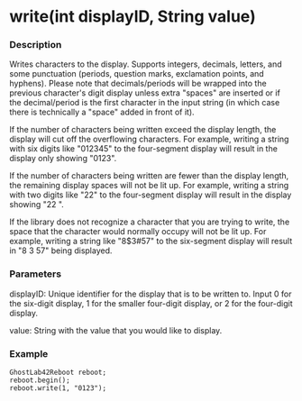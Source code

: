 # write(int displayID, String value)
### Description
Writes characters to the display. Supports integers, decimals, letters, and some punctuation (periods, question marks, exclamation points, and hyphens). Please note that decimals/periods will be wrapped into the previous character's digit display unless extra "spaces" are inserted or if the decimal/period is the first character in the input string (in which case there is technically a "space" added in front of it).

If the number of characters being written exceed the display length, the display will cut off the overflowing characters. For example, writing a string with six digits like "012345" to the four-segment display will result in the display only showing "0123".

If the number of characters being written are fewer than the display length, the remaining display spaces will not be lit up. For example, writing a string with two digits like "22" to the four-segment display will result in the display showing "22  ".

If the library does not recognize a character that you are trying to write, the space that the character would normally occupy will not be lit up. For example, writing a string like "8$3#57" to the six-segment display will result in "8 3 57" being displayed.

### Parameters
displayID: Unique identifier for the display that is to be written to. Input 0 for the six-digit display, 1 for the smaller four-digit display, or 2 for the four-digit display.

value: String with the value that you would like to display.

### Example
```
GhostLab42Reboot reboot;
reboot.begin();
reboot.write(1, "0123");
```
